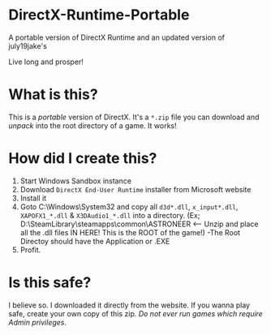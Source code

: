 # DirectX-Runtime-Portable
A portable version of DirectX Runtime and an updated version of july19jake's

Live long and prosper!

# What is this?
This is a *portable* version of DirectX. 
It's a `*.zip` file you can download and *unpack* into the root directory of a game.
It works!


# How did I create this?
1. Start Windows Sandbox instance
2. Download `DirectX End-User Runtime` installer from Microsoft website
3. Install it
4. Goto C:\Windows\System32 and copy all `d3d*.dll`, `x_input*.dll`, `XAPOFX1_*.dll` & `X3DAudio1_*.dll` into a directory.
(Ex; D:\SteamLibrary\steamapps\common\ASTRONEER <-- Unzip and place all the .dll files IN HERE! This is the ROOT of the game!) -The Root Directoy should have the Application or .EXE
6. Profit.

# Is this safe?
I believe so. I downloaded it directly from the website.
If you wanna play safe, create your own copy of this zip.
*Do not ever run games which require Admin privileges.*
